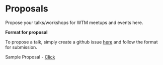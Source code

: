 # Proposals
Propose your talks/workshops for WTM meetups and events here.

**Format for proposal**

To propose a talk, simply create a github issue [here](https://github.com/WTM-NewDelhi/Proposals/issues) and follow the format for submission.

Sample Proposal - [Click](https://github.com/WTM-NewDelhi/Proposals/issues/1)
